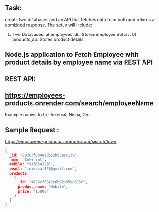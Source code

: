 ## Task:
create two databases and an API that fetches data from both and returns a combined response. 
The setup will include:
1. Two Databases:
a) employees_db: Stores employee details.
b) products_db: Stores product details.
## Node.js application to Fetch Employee with product details by employee name via REST API

## REST API:
## https://employees-products.onrender.com/search/employeeName

Example names to tru: Inkersal, Nisha, Giri

## Sample Request :
https://employees-products.onrender.com/search/inker
```json
{
  _id: "6826cf0848e6b62b85ee6139",
  name: "Inkersal",
  mobile: "9876543210",
  email: "inkersal501@gmail.com",
  products: [
    {
      _id: "6826cf8948e6b62b85ee613f",
      product_name: "Mobile",
      price: "15000"
    }
  ]
}


